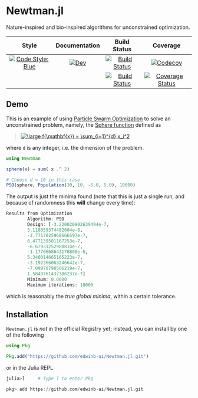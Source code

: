 # Newtman.jl

Nature-inspired and bio-inspired algorithms for unconstrained optimization.

|                                                         Style                                                          |                                            Documentation                                             |                                                                       Build Status                                                                        |                                                                               Coverage                                                                               |
| :--------------------------------------------------------------------------------------------------------------------: | :--------------------------------------------------------------------------------------------------: | :-------------------------------------------------------------------------------------------------------------------------------------------------------: | :------------------------------------------------------------------------------------------------------------------------------------------------------------------: |
| [![Code Style: Blue](https://img.shields.io/badge/code%20style-blue-4495d1.svg)](https://github.com/invenia/BlueStyle) | [![Dev](https://img.shields.io/badge/docs-dev-blue.svg)](https://edwinb-ai.github.io/Newtman.jl/dev) |                [![Build Status](https://travis-ci.org/edwinb-ai/Newtman.jl.svg?branch=master)](https://travis-ci.org/edwinb-ai/Newtman.jl)                |                  [![Codecov](https://codecov.io/gh/edwinb-ai/Newtman.jl/branch/master/graph/badge.svg)](https://codecov.io/gh/edwinb-ai/Newtman.jl)                  |
|                                                                                                                        |                                                                                                      | [![Build Status](https://ci.appveyor.com/api/projects/status/github/edwinb-ai/Newtman.jl?svg=true)](https://ci.appveyor.com/project/edwinb-ai/Newtman-jl) | [![Coverage Status](https://coveralls.io/repos/github/edwinb-ai/Newtman.jl/badge.svg?branch=master)](https://coveralls.io/github/edwinb-ai/Newtman.jl?branch=master) |

## Demo

This is an example of using [Particle Swarm Optimization](https://en.wikipedia.org/wiki/Particle_swarm_optimization)
to solve an unconstrained problem, namely, the [Sphere function](https://www.sfu.ca/~ssurjano/spheref.html) defined
as

> <a href="https://www.codecogs.com/eqnedit.php?latex=\large&space;f(\mathbf{x})&space;=&space;\sum_{i=1}^{d}&space;x_i^2" target="_blank"><img src="https://latex.codecogs.com/png.latex?\large&space;f(\mathbf{x})&space;=&space;\sum_{i=1}^{d}&space;x_i^2" title="\large f(\mathbf{x}) = \sum_{i=1}^{d} x_i^2" /></a>

where `d` is any integer, i.e. the dimension of the problem.
```julia
using Newtman

sphere(x) = sum( x .^ 2)

# Choose d = 10 in this case
PSO(sphere, Population(30, 10, -5.0, 5.0), 10000)
```

The output is just the minima found (note that this is just a single run, and because of randomness
this **will** change every time):
```julia
Results from Optimization
        Algorithm: PSO
        Design: [-3.220020802639494e-7,
        3.118659374482604e-8,
        -2.7717025968666597e-7,
        6.477139501167253e-7,
        -6.67931252980814e-7,
        -1.1770668643176808e-6,
        5.340014665165223e-7,
        -3.192366063246642e-7,
        -7.09970790506219e-7,
        1.5849761437386237e-7]
        Minimum: 0.0000
        Maximum iterations: 10000
```
which is reasonably the _true global minima_, within a certain tolerance.

## Installation

`Newtman.jl` is _not_ in the official Registry yet; instead, you can install by one of the following
```julia
using Pkg

Pkg.add("https://github.com/edwinb-ai/Newtman.jl.git")
```

or in the Julia REPL
```julia
julia>]     # Type ] to enter Pkg

pkg> add https://github.com/edwinb-ai/Newtman.jl.git
```
